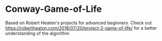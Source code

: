# Conway-Game-of-Life

Based on Robert Heaten's projects for advanced beginners. 
Check out https://robertheaton.com/2018/07/20/project-2-game-of-life/ for a better understanding of the algorithm
